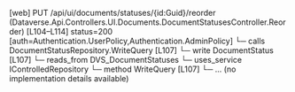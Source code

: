 [web] PUT /api/ui/documents/statuses/{id:Guid}/reorder  (Dataverse.Api.Controllers.UI.Documents.DocumentStatusesController.Reorder)  [L104–L114] status=200 [auth=Authentication.UserPolicy,Authentication.AdminPolicy]
  └─ calls DocumentStatusRepository.WriteQuery [L107]
  └─ write DocumentStatus [L107]
    └─ reads_from DVS_DocumentStatuses
  └─ uses_service IControlledRepository<DocumentStatus>
    └─ method WriteQuery [L107]
      └─ ... (no implementation details available)

